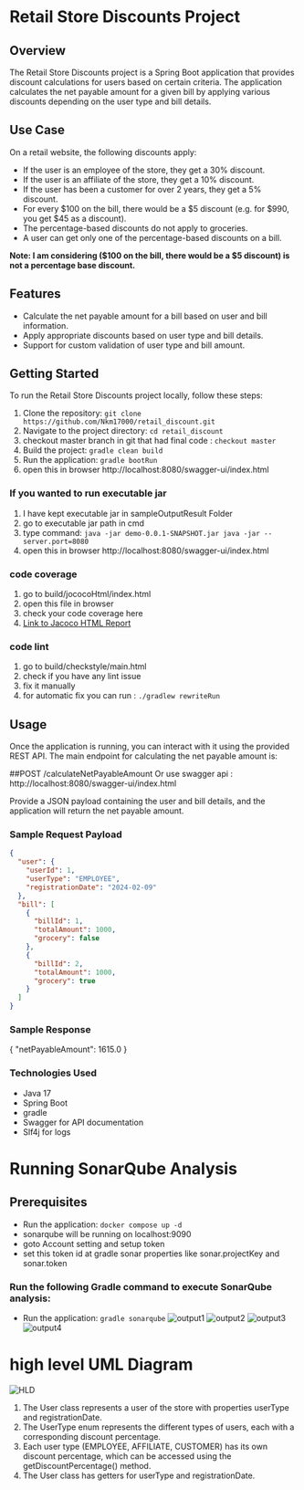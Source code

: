 # Retail Store Discounts Project

## Overview
The Retail Store Discounts project is a Spring Boot application that provides discount calculations for users based on certain criteria. The application calculates the net payable amount for a given bill by applying various discounts depending on the user type and bill details.

## Use Case
On a retail website, the following discounts apply:

- If the user is an employee of the store, they get a 30% discount.
- If the user is an affiliate of the store, they get a 10% discount.
- If the user has been a customer for over 2 years, they get a 5% discount.
- For every $100 on the bill, there would be a $5 discount (e.g. for $990, you get $45 as a discount).
- The percentage-based discounts do not apply to groceries.
- A user can get only one of the percentage-based discounts on a bill.

**Note: I am considering ($100 on the bill, there would be a $5 discount) is not a percentage base discount.**

## Features
- Calculate the net payable amount for a bill based on user and bill information.
- Apply appropriate discounts based on user type and bill details.
- Support for custom validation of user type and bill amount.

## Getting Started
To run the Retail Store Discounts project locally, follow these steps:

1. Clone the repository: `git clone https://github.com/Nkm17000/retail_discount.git`
2. Navigate to the project directory: `cd retail_discount`
3. checkout master branch in git that had final code : `checkout master`
4. Build the project: `gradle clean build`
5. Run the application: `gradle bootRun`
6. open this in browser http://localhost:8080/swagger-ui/index.html


### If you wanted to run executable jar 
1. I have kept executable jar in sampleOutputResult Folder
2. go to executable jar path in cmd
3. type command:  `java -jar demo-0.0.1-SNAPSHOT.jar java -jar --server.port=8080`
4. open this in browser http://localhost:8080/swagger-ui/index.html

### code coverage
1. go to build/jococoHtml/index.html
2. open this file in browser
3. check your code coverage here
4. [Link to Jacoco HTML Report](sampleOutputResults/jacocoHtml/index.html)
   
### code lint
1. go to build/checkstyle/main.html
2. check if you have any lint issue
3. fix it manually 
4. for automatic fix you can run : `./gradlew rewriteRun`



## Usage
Once the application is running, you can interact with it using the provided REST API. The main endpoint for calculating the net payable amount is:

##POST /calculateNetPayableAmount Or use swagger api : http://localhost:8080/swagger-ui/index.html

Provide a JSON payload containing the user and bill details, and the application will return the net payable amount.

### Sample Request Payload
```json
{
  "user": {
    "userId": 1,
    "userType": "EMPLOYEE",
    "registrationDate": "2024-02-09"
  },
  "bill": [
    {
      "billId": 1,
      "totalAmount": 1000,
      "grocery": false
    },
    {
      "billId": 2,
      "totalAmount": 1000,
      "grocery": true
    }
  ]
}
```
### Sample Response
{
  "netPayableAmount": 1615.0
}

### Technologies Used
- Java 17
- Spring Boot
- gradle
- Swagger for API documentation
- Slf4j for logs

# Running SonarQube Analysis
## Prerequisites
- Run the application: `docker compose up -d`
- sonarqube will be running on localhost:9090
- goto Account setting and setup token 
- set this token id at gradle sonar properties like sonar.projectKey and sonar.token
### Run the following Gradle command to execute SonarQube analysis:
- Run the application: `gradle sonarqube`
  ![output1](sampleOutputResults/sonar/Screenshot%202024-02-09%20125829.png)
  ![output2](sampleOutputResults/sonar/Screenshot%202024-02-09%20125842.png)
  ![output3](sampleOutputResults/sonar/Screenshot%202024-02-09%20125926.png)
  ![output4](sampleOutputResults/sonar/Screenshot%202024-02-09%20130103.png)


# high level UML Diagram
![HLD](sampleOutputResults/hld.jpeg)
1. The User class represents a user of the store with properties userType and registrationDate.
2. The UserType enum represents the different types of users, each with a corresponding discount percentage.
3. Each user type (EMPLOYEE, AFFILIATE, CUSTOMER) has its own discount percentage, which can be accessed using the getDiscountPercentage() method.
4. The User class has getters for userType and registrationDate.
